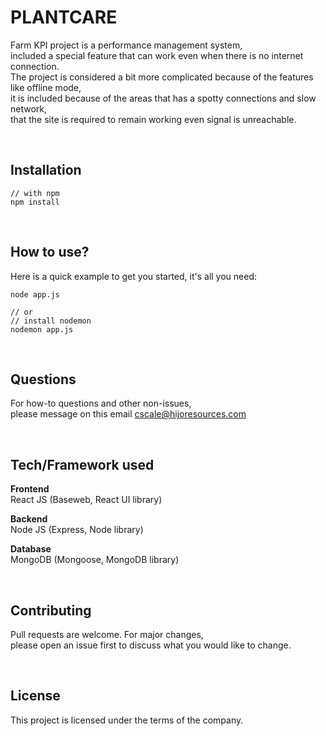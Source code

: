 

# PLANTCARE
Farm KPI project is a performance management system, <br />
included a special feature that can work even when there is no internet connection. <br />
The project is considered a bit more complicated because of the features like offline mode, <br />
it is included because of the areas that has a spotty connections and slow network, <br />
that the site is required to remain working even signal is unreachable.

<br />

## Installation
```
// with npm
npm install
```
<br />

## How to use?
Here is a quick example to get you started, it's all you need:
```
node app.js

// or
// install nodemon
nodemon app.js
```

<br />

## Questions
For how-to questions and other non-issues, <br />
please message on this email cscale@hijoresources.com

<br />

## Tech/Framework used
**Frontend** <br />
React JS (Baseweb, React UI library) <br />
 
**Backend** <br />
Node JS (Express, Node library) <br />
 
**Database** <br />
MongoDB (Mongoose, MongoDB library) <br />

<br />

## Contributing
Pull requests are welcome. For major changes, <br />
please open an issue first to discuss what you would like to change.

<br />

## License
This project is licensed under the terms of the company.





